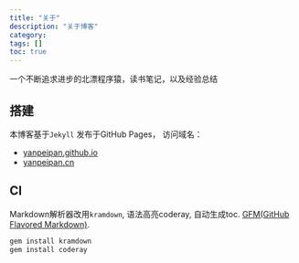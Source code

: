 ```yaml
---
title: "关于"
description: "关于博客"
category:
tags: []
toc: true
---
```


一个不断追求进步的北漂程序猿，读书笔记，以及经验总结
## 搭建
本博客基于`Jekyll`  发布于GitHub Pages， 访问域名：
* [yanpeipan.github.io](http://yanpeipan.github.io/)
* [yanpeipan.cn](http://yanpeipan.cn)

## CI
Markdown解析器改用`kramdown`, 语法高亮coderay, 自动生成toc. [GFM(GitHub Flavored Markdown)](https://help.github.com/categories/writing-on-github/).
```ruby
gem install kramdown
gem install coderay
```

